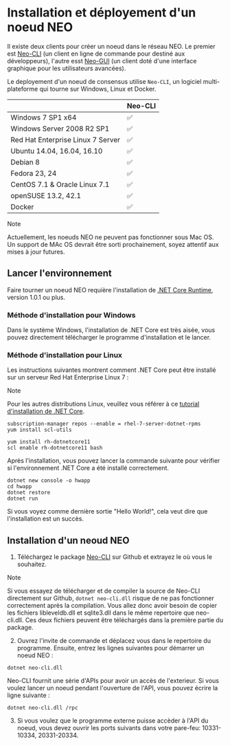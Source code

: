 # Installation et déployement d'un noeud NEO

Il existe deux clients pour créer un noeud dans le réseau NEO. Le premier est [Neo-CLI](https://github.com/neo-project/neo-cli/releases) (un client en ligne de commande pour destiné aux développeurs), l'autre esst [Neo-GUI](https://github.com/neo-project/neo-gui/releases) (un client doté d'une interface graphique pour les utilisateurs avancées).

Le deployement d'un noeud de consensus utilise `Neo-CLI`, un logiciel multi-plateforme qui tourne sur Windows, Linux et Docker.

|                                   | Neo-CLI |
| --------------------------------- | ----------------- |
| Windows 7 SP1 x64                 | ✅                 |
| Windows Server 2008 R2 SP1        | ✅                 |
| Red Hat Enterprise Linux 7 Server | ✅                 |
| Ubuntu 14.04, 16.04, 16.10        | ✅                 |
| Debian 8                          | ✅                 |
| Fedora 23, 24                     | ✅                 |
| CentOS 7.1 & Oracle Linux 7.1     | ✅                 |
| openSUSE 13.2, 42.1               | ✅                 |
| Docker                            | ✅                 |

> [!Note]
> Actuellement, les noeuds NEO ne peuvent pas fonctionner sous Mac OS. Un support de MAc OS devrait être sorti prochainement, soyez attentif aux mises à jour futures.

## Lancer l'environnement

Faire tourner un noeud NEO requière l'installation de [.NET Core Runtime](https://www.microsoft.com/net/download/core#/runtime), version 1.0.1 ou plus.

### Méthode d'installation pour Windows

Dans le système Windows, l'installation de .NET Core est très aisée, vous pouvez directement télécharger le programme d'installation et le lancer.

### Méthode d'installation pour Linux

Les instructions suivantes montrent comment .NET Core peut être installé sur un serveur Red Hat Enterprise Linux 7 :

> [!Note]
> Pour les autres distributions Linux, veuillez vous référer à ce [tutorial d'installation de .NET Core](https://www.snetnet/core#linuxredhat).

```
subscription-manager repos --enable = rhel-7-server-dotnet-rpms
yum install scl-utils
```

```
yum install rh-dotnetcore11
scl enable rh-dotnetcore11 bash
```

Après l'installation, vous pouvez lancer la commande suivante pour vérifier si l'environnement .NET Core a été installé correctement.

```
dotnet new console -o hwapp
cd hwapp
dotnet restore
dotnet run
```

Si vous voyez comme dernière sortie "Hello World!", cela veut dire que l'installation est un succès.


## Installation d'un neoud NEO

1. Téléchargez le package [Neo-CLI](https://github.com/neo-project/neo-cli/releases) sur Github et extrayez le où vous le souhaitez.

> [!Note]
> Si vous essayez de télécharger et de compiler la source de Neo-CLI directement sur Github, `dotnet neo-cli.dll` risque de ne pas fonctionner correctement après la compilation. Vous allez donc avoir besoin de copier les fichiers libleveldb.dll et sqlite3.dll dans le même repertoire que neo-cli.dll. Ces deux fichiers peuvent être téléchargés dans la première partie du package.

2. Ouvrez l'invite de commande et déplacez vous dans le repertoire du programme. Ensuite, entrez les lignes suivantes pour démarrer un noeud NEO :

```
dotnet neo-cli.dll
```

Neo-CLI fournit une série d'APIs pour avoir un accès de l'exterieur. Si vous voulez lancer un noeud pendant l'ouverture de l'API, vous pouvez écrire la ligne suivante :

```
dotnet neo-cli.dll /rpc
```

3. Si vous voulez que le programme externe puisse accèder à l'API du noeud, vous devez ouvrir les ports suivants dans votre pare-feu: 10331-10334, 20331-20334.